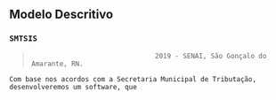 


## Modelo Descritivo
###	 `SMTSIS`   

>									 2019 - SENAI, São Gonçalo do Amarante, RN.

	Com base nos acordos com a Secretaria Municipal de Tributação, desenvolveremos um software, que
